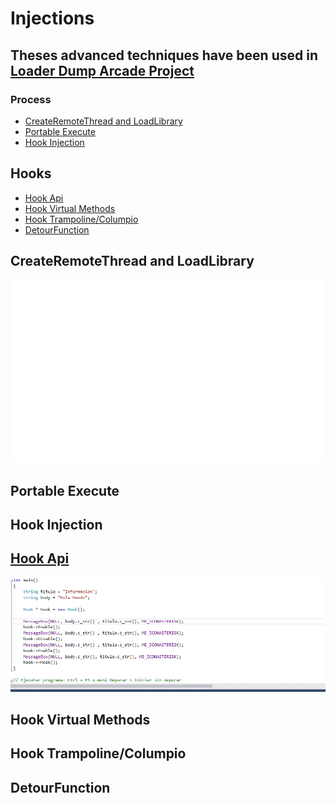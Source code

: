 # Injections

## Theses advanced techniques have been used in [Loader Dump Arcade Project](https://github.com/vicboma1/loaderDumpsArcade)

### Process
  * [CreateRemoteThread and LoadLibrary](https://github.com/vicboma1/Inject-DLL/blob/master/README.md#createremotethread-and-loadlibrary)
  * [Portable Execute](https://github.com/vicboma1/Inject-DLL/blob/master/README.md#portalble-execute)
  * [Hook Injection](https://github.com/vicboma1/Inject-DLL/blob/master/README.md#hook-injection)
  
 ## Hooks
  * [Hook Api](https://github.com/vicboma1/Inject-DLL/blob/master/README.md#hook-api)
  * [Hook Virtual Methods](https://github.com/vicboma1/Inject-DLL/blob/master/README.md#hook-virtual-methods)
  * [Hook Trampoline/Columpio](https://github.com/vicboma1/Inject-DLL/blob/master/README.md#hook-trampolinecolumpio)
  * [DetourFunction](https://github.com/vicboma1/Inject-DLL/blob/master/README.md#detourFunction)
  
## CreateRemoteThread and LoadLibrary

[![Click to Video](https://github.com/vicboma1/Inject-DLL/blob/master/assets/injectDll_C_Nativo.gif)](https://youtu.be/zQpBnYENabU)

## Portable Execute

## Hook Injection

## [Hook Api](https://github.com/vicboma1/Hook_pof)

![](https://github.com/vicboma1/Hook_pof/raw/master/assets/hook.gif)

## Hook Virtual Methods

## Hook Trampoline/Columpio

## DetourFunction
